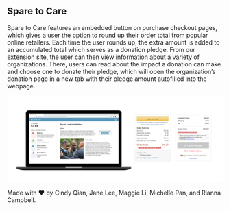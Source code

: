 ## Spare to Care

Spare to Care features an embedded button on purchase checkout pages, which gives a user the option to round up their order total from popular online retailers. Each time the user rounds up, the extra amount is added to an accumulated total which serves as a donation pledge. From our extension site, the user can then view information about a variety of organizations. There, users can read about the impact a donation can make and choose one to donate their pledge, which will open the organization’s donation page in a new tab with their pledge amount autofilled into the webpage.

![cover](/cover.png)

Made with ❤ by Cindy Qian, Jane Lee, Maggie Li, Michelle Pan, and Rianna Campbell.
